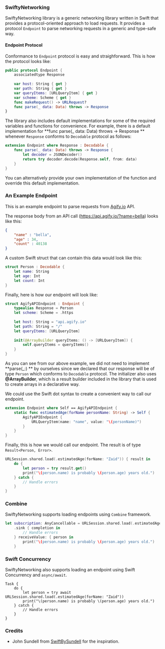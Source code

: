 ### SwiftyNetworking

SwiftyNetworking library is a generic networking library written in Swift that provides a protocol-oriented approach to load requests. It provides a protocol `Endpoint` to parse networking requests in a generic and type-safe way.

#### Endpoint Protocol
Conformance to `Endpoint` protocol is easy and straighforward. This is how the protocol looks like:
```swift
public protocol Endpoint {
    associatedtype Response
    
    var host: String { get }
    var path: String { get }
    var queryItems: [URLQueryItem] { get }
    var scheme: Scheme { get }
    func makeRequest() -> URLRequest?
    func parse(_ data: Data) throws -> Response
}
```
The library also includes default implementations for some of the required variables and functions for convenience. For example, there is a default implementation for **func parse(_ data: Data) throws -> Response ** whenever `Response` conforms to `Decodable` protocol as follows:
```swift
extension Endpoint where Response : Decodable {
    func parse(_ data: Data) throws -> Response {
        let decoder = JSONDecoder()
        return try decoder.decode(Response.self, from: data)
    }
}
```
You can alternatively provide your own implementation of the function and override this default implementation.

### An Example Endpoint
This is an example endpoint to parse requests from [Agify.io](https://agify.io/ "Agify.io") API.

The response body from an API call (https://api.agify.io/?name=bella) looks like this:
```json
{
    "name" : "bella",
    "age" : 34,
    "count" : 40138
}
```
A custom Swift struct that can contain this data would look like this:
```swift
struct Person : Decodable {
    let name: String
    let age: Int
    let count: Int
}
```
Finally, here is how our endpoint will look like:
```swift
struct AgifyAPIEndpoint : Endpoint {
    typealias Response = Person
    let scheme: Scheme = .https
    
    let host: String = "api.agify.io"
    let path: String = "/"
    let queryItems: [URLQueryItem]
    
    init(@ArrayBuilder queryItems: () -> [URLQueryItem]) {
        self.queryItems = queryItems()
    }
}
```
As you can see from our above example, we did not need to implement **parse(_:) ** by ourselves since we declared that our response will be of type `Person` which conforms to `Decodable` protocol. The initializer also uses **@ArrayBuilder**, which is a result builder included in the library that is used to create arrays in a declarative way.

We could use the Swift dot syntax to create a convenient way to call our endpoint.
```swift
extension Endpoint where Self == AgifyAPIEndpoint {
    static func estimatedAge(forName personName: String) -> Self {
        AgifyAPIEndpoint {
            URLQueryItem(name: "name", value: "\(personName)")
        }
    }
}
```
Finally, this is how we would call our endpoint. The result is of type `Result<Person, Error>`.
```swift
URLSession.shared.load(.estimatedAge(forName: "Zaid")) { result in
    do {
        let person = try result.get()
        print("\(person.name) is probably \(person.age) years old.")
    } catch {
        // Handle errors
    }
}
```
### Combine
SwiftyNetworking supports loading endpoints using `Combine` framework.
```swift
let subscription: AnyCancellable = URLSession.shared.load(.estimatedAge(forName: "Zaid"))
    .sink { completion in
        // Handle errors
    } receiveValue: { person in
        print("\(person.name) is probably \(person.age) years old.")
    }
```
### Swift Concurrency
SwiftyNetworking also supports loading an endpoint using Swift Concurrency and `async/await`.
```
Task {
    do {
        let person = try await URLSession.shared.load(.estimatedAge(forName: "Zaid"))
        print("\(person.name) is probably \(person.age) years old.")
    } catch {
        // Handle errors
    }
}
```

### Credits
- John Sundell from [SwiftBySundell](https://www.swiftbysundell.com "SwiftBySundell") for the inspiration.
